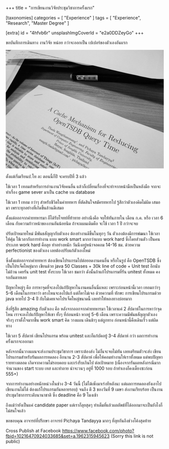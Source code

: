 +++
title = "การเขียนงานวิจัยประชุมวิชาการครั้งแรก"

[taxonomies]
categories = [ "Experience" ]
tags = [ "Experience", "Research", "Master Degree" ]

[extra]
id = "4hfvb6r"
unsplashImgCoverId = "e2a0DDZeyGo"
+++

ขอบันทึกการเดินทาง งานวิจัย หน่อย กว่าจะออกเป็น เปเปอร์ของตัวเองอันแรก

![my paper](my-paper.jpg)

ตั้งแต่เริ่มเรียนป.โท ละ ตอนนี้ก็ปี จะครบปีที่ 3 แล้ว

ใช้เวลา 1 เทอมสำหรับการอ่านงานวิจัยคนอื่น แล้วก็เปลี่ยนเรื่องที่จะทำจากหน้ามือเป็นหลังมือ จากจะทำเรื่อง game sever มาเป็น cache บน database

ใช้เวลา 1 เทอม กว่าๆ สำหรับชีวิตในค่ายทหาร ที่ตัดสินใจสมัครทหารไป รู้สึกว่าตัวเองคิดไม่ผิด เสมอมา เพราะทุกอย่างที่เกิดขึ้นล้วนดีเสมอ

ตั้งแต่ออกจากค่ายทหารมา ก็ได้รับโจทย์ที่ท้าทาย อย่างนึงคือ จบให้ทันภายใน เดือน ก.ค. หรือ เวลา 6 เดือน กับความก้าวหน้าของงานอันน้อยนิด ถ้าจะแผนเดิมคือ จะใช้ เวลา 1 ปี กว่าจะจบ

ปรับเป้าหมายใหม่ มีพันธสัญญากับตัวเอง ต้องทำงานดีขึ้นในทุกๆ วัน ตัวเองต้องมีการพํฒนา ใช้เวลาให้คุ้ม ใช้เวลากับการทำงาน แบบ work smart มากกว่าแบบ work hard ซึ่งโดยส่วนตัว เป็นคนประเภท work hard คือลุย ทำอย่างหนัก วันนึงอยู่หน้าจอคอม 14-16 ชม. ด้วยความ perfectionist ของตัวเอง เลยต้องปรับแก้ตัวเองใหม่

ซึ่งตั้งแต่ออกจากค่ายทหาร ต้องเขียนโปรแกรมไปต่อยอดงานคนอื่น หรือในรูป คือ OpenTSDB ซึ่งเป็นโปรเจ็คใหญ่มาก เขียนด้วย java 50 Classes + 30k line of code + Unit test อีกนับไม่ถ้วน เคยรัน unit test ทั้งระบบ ใช้เวลา ชมกว่า ดังนั้นถ้าแก้โปรแกรมที่รัน unitest ทั้งหมด คงรอกันตายเลย

ปัญหาใหญ่ๆ คือ การหาจุดที่จะลงไปแก้ปัญหาในงานคนอื่นนี่แหละ เพราะก่อนหน้านี้เวลา เทอมกว่าๆ 5-6 เดือนในการหาว่า ตรงไหนจะลงไปแก้ แต่ก็หาไม่เจอ ด้วยความที่ ทักษะ การเขียนโปรแกรมด้วย java หายไป 3-4 ปี กับไม่เคยเจอโปรเจ็คใหญ่ขนาดนี้ เลยทำให้หลงทางบ่อยมาก

สิ่งที่รู้สึก amazing กับตัวเอง คือ หลังจากออกจากค่ายทหารมา ใช้เวลาแค่ 2 สัปดาห์ในการหาว่าจุดไหน เราจะลงไปแก้ปัญหาให้เขา ทั้งๆ ที่ก่อนหน้า หาอยู่ 5-6 เดือน เพราะความมีพันธสัญญาตัวเองจริงๆ เราตั้งใจมากขึ้น work smart คิด วางแผน เดินช้าๆ แต่ถูกทาง ก่อนหน้านี้คือเดินเร็ว แต่ผิดทาง

ใช้เวลา 5 สัปดาห์ เขียนโปรแกรม พร้อม unitest และก็แก้บัคอยู้ 3-4 สัปดาห์ กว่า ผลการทำงานครั้งแรกจะออกมา

หลังจากนั้นวางแผนจะส่งงานประชุมวิชาการ เพราะต้องส่ง ไม่งั้นจะจบไม่ทัน เลยเตรียมตัวจะส่ง เขียนโปรแกรมสำหรับรันผลการทดลอง อีกนาน 2-3 สัปดาห์ เพื่อให้คอมทำงานให้เราทั้งหมด แต่พบปัญหารายทางตลอด เกิดจากความไม่รอบคอบ และเร่งรีบเกินไป ต่อเป้าหมาย (เนื่องจากรันผลหลังกรณีมาก จำนวนของ start ระบบ เทส และทำลาย น่าจะวนๆ อยู่ที่ 1000 รอบ ถ้าทำเองก็คงเดี้ยงซะก่อน 555+)

จากการทำงานอย่างหนักหน่วงในช่วง 3-4 วันนี้ (ไม่ได้เพิ่งมาเร่งทีหลังนะ แต่ผลการทดลองยังเอาไปเขียนงานไม่ได้ ต้องแก้โปรแกรมกันหลายรอบ) จนถึง ตี 3 ของวันที่ 9 เมษา ส่งงานเรียบร้อย เป็นงานประชุมวิชาการระดับนานาชาติ ซึ่ง deadline คือ 9 โมงเช้า

ถึงแม้ว่ายังเป็นแค่ candidate paper แต่เราก็ลุยสุดๆ ทำเต็มที่แล้วผลลัพธ์ที่ได้ออกมาจะเป็นยังไงก็ไม่สนใจแล้ว

ขอขอบคุณ อาจารย์ที่ปรึกษา อาจารย์ Pichaya Tandayya มากๆ ที่ลุยกันถึงช่วงโค้งสุดท้าย

Cross Publish at Facebook <https://www.facebook.com/photo?fbid=10216470924033685&set=a.1962315945623> (Sorry this link is not public)

